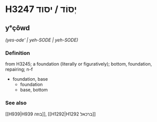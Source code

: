 # H3247 יְסוֹד / יסוד

## yᵉçôwd

_(yes-ode' | yeh-SODE | yeh-SODE)_

### Definition

from H3245; a foundation (literally or figuratively); bottom, foundation, repairing; n-f

- foundation, base
  - foundation
  - base, bottom

### See also

[[H939|H939 בוזה]], [[H1292|H1292 ברכאל]]
